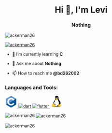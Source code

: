 <h1 align="center">Hi 👋, I'm Levi</h1>
<h3 align="center">Nothing</h3>

<p align="left"> <img src="https://komarev.com/ghpvc/?username=ackerman26&label=Profile%20views&color=0e75b6&style=flat" alt="ackerman26" /> </p>

<p align="left"> <a href="https://github.com/ryo-ma/github-profile-trophy"><img src="https://github-profile-trophy.vercel.app/?username=ackerman26" alt="ackerman26" /></a> </p>

- 🌱 I’m currently learning **C**

- 💬 Ask me about **Nothing**

- 📫 How to reach me **@bd262002**


<h3 align="left">Languages and Tools:</h3>
<p align="left"> <a href="https://www.cprogramming.com/" target="_blank"> <img src="https://raw.githubusercontent.com/devicons/devicon/master/icons/c/c-original.svg" alt="c" width="40" height="40"/> </a> <a href="https://dart.dev" target="_blank"> <img src="https://www.vectorlogo.zone/logos/dartlang/dartlang-icon.svg" alt="dart" width="40" height="40"/> </a> <a href="https://flutter.dev" target="_blank"> <img src="https://www.vectorlogo.zone/logos/flutterio/flutterio-icon.svg" alt="flutter" width="40" height="40"/> </a> <a href="https://www.linux.org/" target="_blank"> <img src="https://raw.githubusercontent.com/devicons/devicon/master/icons/linux/linux-original.svg" alt="linux" width="40" height="40"/> </a> </p>

<p><img align="left" src="https://github-readme-stats.vercel.app/api/top-langs?username=ackerman26&show_icons=true&locale=en&layout=compact" alt="ackerman26" /></p>

<p>&nbsp;<img align="center" src="https://github-readme-stats.vercel.app/api?username=ackerman26&show_icons=true&locale=en" alt="ackerman26" /></p>

<p><img align="center" src="https://github-readme-streak-stats.herokuapp.com/?user=ackerman26&" alt="ackerman26" /></p>

